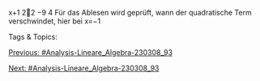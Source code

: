 x+1
22
−9
4
Für das Ablesen wird geprüft, wann der quadratische Term verschwindet, hier bei x=−1

   Tags & Topics:
   

[Previous: #Analysis-Lineare_Algebra-230308_93](Analysis-Lineare_Algebra-230308_93.md)

[Next: #Analysis-Lineare_Algebra-230308_93](Analysis-Lineare_Algebra-230308_93.md)